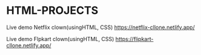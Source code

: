 # HTML-PROJECTS

Live demo
Netflix clown(usingHTML, CSS)
https://netflix-cllone.netlify.app/

Live demo
Flpkart clown(usingHTML, CSS)
https://flipkart-cllone.netlify.app/

